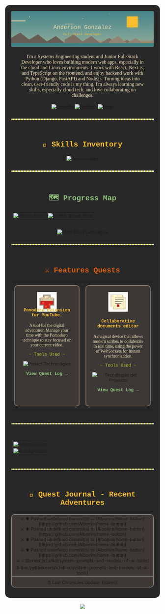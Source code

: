<div align="center" style="background-color: #282828; padding: 20px; border-radius: 15px;">


  <img src="https://raw.githubusercontent.com/Albonire/Albonire/main/.github/assets/header_banner.svg" alt="Banner de Aventura Pixel Art"/>

  <div style="margin-top: 20px; padding: 0 25px;">
    <p style="font-family: 'Georgia', serif; color: #ebdbb2; font-size: 16px;">
      I'm a Systems Engineering student and Junior Full-Stack Developer who loves building modern web apps, especially in the cloud and Linux environments. I work with React, Next.js, and TypeScript on the frontend, and enjoy backend work with Python (Django, FastAPI) and Node.js. Turning ideas into clean, user-friendly code is my thing. I'm always learning new skills, especially cloud tech, and love collaborating on challenges.
    </p>
  </div>

  <div style="margin-top: 20px;">
    <a href="https://www.linkedin.com/in/anderson-gonzaleza21/"><img src="https://img.shields.io/badge/LinkedIn-83a598?style=for-the-badge&logo=linkedin&logoColor=282828" alt="LinkedIn"></a>
    <a href="https://anderdev-one.vercel.app/"><img src="https://img.shields.io/badge/Portfolio-d65d0e?style=for-the-badge&logo=dev.to&logoColor=282828" alt="Portfolio"></a>
    <a href="mailto:fabianagcris@gmail.com"><img src="https://img.shields.io/badge/Gmail-cc241d?style=for-the-badge&logo=gmail&logoColor=282828" alt="Email"></a>
  </div>


  <img src="https://raw.githubusercontent.com/Albonire/Albonire/main/.github/assets/pixel_vine_divider.svg" alt="Divisor de Enredadera Pixel Art" style="margin: 30px 0;"/>


  <h3 style="font-family: 'Courier New', monospace; color: #fabd2f; font-size: 24px;">📜 Skills Inventory </h3>
  <div style="margin-top: 20px;">
  <img src="https://skillicons.dev/icons?i=html,css,js,ts,react,nextjs,tailwind,threejs,python,django,fastapi,nodejs,postgres,git,vercel,linux,postman,unity&theme=dark&perline=9" alt="Technologies" />
  </div>


  <img src="https://raw.githubusercontent.com/Albonire/Albonire/main/.github/assets/pixel_vine_divider.svg" alt="Divisor de Enredadera Pixel Art" style="margin: 30px 0;"/>

  <h3 style="font-family: 'Courier New', monospace; color: #8ec07c; font-size: 24px;">🗺️ Progress Map </h3>
  <div align="center" style="margin-top: 20px;">
    <table border="0" cellpadding="10" cellspacing="0">
      <tr valign="top">
        <td><img src="https://github-readme-stats.vercel.app/api?username=Albonire&show_icons=true&locale=en&theme=gruvbox&count_private=true" alt="GitHub Stats" /></td>
        <td><img src="https://streak-stats.vercel.app/api/?user=Albonire&theme=gruvbox&locale=en" alt="GitHub Streak Stats" /></td>
      </tr>
    </table>
    <br>
    <img width="40%" src="https://github-readme-stats.vercel.app/api/top-langs?username=Albonire&layout=compact&locale=en&theme=gruvbox&langs_count=10&count_private=true&exclude_repo=BDI-GB-ZOO" alt="Most Used Languages" style="margin-top:-4px;"/>
  </div>

  <img src="https://raw.githubusercontent.com/Albonire/Albonire/main/.github/assets/pixel_vine_divider.svg" alt="Divisor de Enredadera Pixel Art" style="margin: 30px 0;"/>


  <h3 style="font-family: 'Courier New', monospace; color: #d65d0e; font-size: 24px;">⚔️ Features Quests</h3>
  <table width="100%" style="border-collapse: collapse;">
    <tr valign="top">
      <td width="50%" style="padding: 10px;">
        <div style="border: 2px solid #928374; border-radius: 10px; padding: 20px; background-color: #3c3836; text-align: center; min-height: 350px;">
          <img src="https://raw.githubusercontent.com/Albonire/Albonire/main/.github/assets/potion_icon.svg" alt="Icono de Poción" width="64" height="64"/>
          <h4 style="color: #fabd2f; font-family: 'Courier New', monospace; margin-top: -1rem;">Pomodoro Extension for YouTube.</h4>
          <p style="color: #ebdbb2; font-family: 'Georgia', serif;">
            A tool for the digital adventurer. Manage your time with the Pomodoro technique to stay focused on your current video.
          </p>
          <p style="color: #b8bb26; font-family: 'Courier New', monospace;">~ Tools Used ~</p>
          <p>
            <img src="https://skillicons.dev/icons?i=js,html,css&theme=dark" alt="Project Technologies" />
          </p>
          <p>
            <a href="https://github.com/Albonire/pomodoro-youtube" style="color: #8ec07c; text-decoration: none; font-family: 'Courier New', monospace;"><b>View Quest Log →</b></a>
          </p>
        </div>
      </td>
      <td width="50%" style="padding: 10px;">
        <div style="border: 2px solid #928374; border-radius: 10px; padding: 20px; background-color: #3c3836; text-align: center; min-height: 350px;">
          <img src="https://raw.githubusercontent.com/Albonire/Albonire/main/.github/assets/scroll_icon.svg" alt="Icono de Pergamino" width="64" height="64"/>
          <h4 style="color: #fabd2f; font-family: 'Courier New', monospace; margin-top: 20px;">Collaborative documents editor</h4>
          <p style="color: #ebdbb2; font-family: 'Georgia', serif;">
            A magical device that allows modern scribes to collaborate in real time, using the power of WebSockets for instant synchronization.
          </p>
          <p style="color: #b8bb26; font-family: 'Courier New', monospace;">~ Tools Used ~</p>
          <p>
            <img src="https://skillicons.dev/icons?i=react,nodejs,socketio&theme=dark" alt="Tecnologías del Proyecto" />
          </p>
          <p>
            <a href="https://github.com/Albonire/CollaboraDocs" style="color: #8ec07c; text-decoration: none; font-family: 'Courier New', monospace;"><b>View Quest Log →</b></a>
          </p>
        </div>
      </td>
    </tr>
  </table>

  <img src="https://raw.githubusercontent.com/Albonire/Albonire/main/.github/assets/pixel_vine_divider.svg" alt="Divisor de Enredadera Pixel Art" style="margin: 30px 0;"/>

<div align="center" style="margin-top: 20px;">
  <table border="0" cellpadding="10" cellspacing="0">
    <tr valign="top">
      <td colspan="2" align="center">
        <img src="https://github-profile-trophy.vercel.app/?username=Albonire&theme=gruvbox&no-frame=true&column=6&margin-w=5&margin-h=5" alt="Achievements" onerror="this.style.display='none';">
      </td>
    </tr>
    <tr valign="top">
      <td align="center">
        <img src="https://github-readme-activity-graph.vercel.app/graph?username=Albonire&theme=gruvbox&height=300" alt="Activity Graph" />
      </td> 
    </tr>
  </table>
</div>

<img src="https://raw.githubusercontent.com/Albonire/Albonire/main/.github/assets/pixel_vine_divider.svg" alt="Divisor de Enredadera Pixel Art" style="margin: 30px 0;"/>

<h3 align="center" style="font-family: 'Courier New', monospace; color: #fabd2f; font-size: 24px;">📜 Quest Journal - Recent Adventures</h3>

<div align="center">
  <table border="0" cellpadding="10" cellspacing="0" style="background-color: #3c3836; border: 2px solid #928374; border-radius: 10px;">
    <tr>
      <td align="center">
        <!--RECENT_ACTIVITY:start-->
⚔️ ⬆️ Pushed undefined commit(s) to [Albonire/home-button](https://github.com/Albonire/home-button)<br>
⚔️ ⬆️ Pushed undefined commit(s) to [Albonire/home-button](https://github.com/Albonire/home-button)<br>
⚔️ ⬆️ Pushed undefined commit(s) to [Albonire/home-button](https://github.com/Albonire/home-button)<br>
⚔️ ⬆️ Pushed undefined commit(s) to [Albonire/home-button](https://github.com/Albonire/home-button)<br>
⚔️ ⭐ Starred [x1xhlol/system-prompts-and-models-of-ai-tools](https://github.com/x1xhlol/system-prompts-and-models-of-ai-tools)<br>
        <!--RECENT_ACTIVITY:end-->
      </td>
    </tr>
    <tr>
      <td align="center" style="border-top: 1px solid #928374; padding-top: 10px;">
        <!--RECENT_ACTIVITY:last_update-->
⏰ Last Chronicles Update: {{date}}
        <!--RECENT_ACTIVITY:last_update_end-->
      </td>
    </tr>
  </table>
</div>
  </div>

  <!-- Footer -->
  <div align="center" style="margin-top: 20px;">
    <img src="https://komarev.com/ghpvc/?username=Albonire&label=ADVENTURERS+IN+THESE+LANDS&color=458588&style=flat-square">
  </div>

</div>